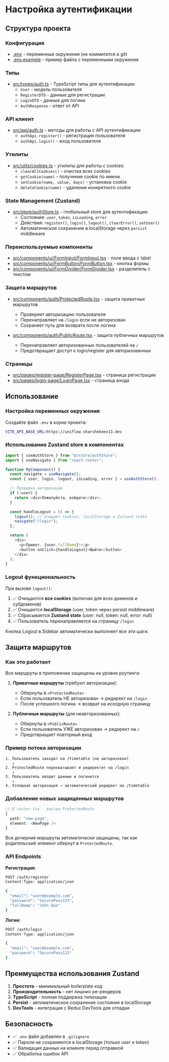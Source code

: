 # Настройка аутентификации

## Структура проекта

### Конфигурация

- [.env](.env) - переменные окружения (не коммитится в git)
- [.env.example](.env.example) - пример файла с переменными окружения

### Типы

- [src/types/auth.ts](src/types/auth.ts) - TypeScript типы для аутентификации:
  - `User` - модель пользователя
  - `RegisterDTO` - данные для регистрации
  - `LoginDTO` - данные для логина
  - `AuthResponse` - ответ от API

### API клиент

- [src/api/auth.ts](src/api/auth.ts) - методы для работы с API аутентификации:
  - `authApi.register()` - регистрация пользователя
  - `authApi.login()` - вход пользователя

### Утилиты

- [src/utils/cookies.ts](src/utils/cookies.ts) - утилиты для работы с cookies:
  - `clearAllCookies()` - очистка всех cookies
  - `getCookie(name)` - получение cookie по имени
  - `setCookie(name, value, days)` - установка cookie
  - `deleteCookie(name)` - удаление конкретного cookie

### State Management (Zustand)

- [src/store/authStore.ts](src/store/authStore.ts) - глобальный store для аутентификации:
  - Состояние: `user`, `token`, `isLoading`, `error`
  - Действия: `register()`, `login()`, `logout()`, `clearError()`, `setUser()`
  - Автоматическое сохранение в localStorage через `persist` middleware

### Переиспользуемые компоненты

- [src/components/ui/FormInput/FormInput.tsx](src/components/ui/FormInput/FormInput.tsx) - поле ввода с label
- [src/components/ui/FormButton/FormButton.tsx](src/components/ui/FormButton/FormButton.tsx) - кнопка формы
- [src/components/ui/FormDivider/FormDivider.tsx](src/components/ui/FormDivider/FormDivider.tsx) - разделитель с текстом

### Защита маршрутов

- [src/components/auth/ProtectedRoute.tsx](src/components/auth/ProtectedRoute.tsx) - защита приватных маршрутов
  - Проверяет авторизацию пользователя
  - Перенаправляет на `/login` если не авторизован
  - Сохраняет путь для возврата после логина

- [src/components/auth/PublicRoute.tsx](src/components/auth/PublicRoute.tsx) - защита публичных маршрутов
  - Перенаправляет авторизованных пользователей на `/`
  - Предотвращает доступ к login/register для авторизованных

### Страницы

- [src/pages/register-page/RegisterPage.tsx](src/pages/register-page/RegisterPage.tsx) - страница регистрации
- [src/pages/login-page/LoginPage.tsx](src/pages/login-page/LoginPage.tsx) - страница входа

## Использование

### Настройка переменных окружения

Создайте файл `.env` в корне проекта:

```bash
VITE_API_BASE_URL=https://uniflow.sharshekeev13.dev
```

### Использование Zustand store в компонентах

```typescript
import { useAuthStore } from "@/store/authStore";
import { useNavigate } from "react-router";

function MyComponent() {
  const navigate = useNavigate();
  const { user, login, logout, isLoading, error } = useAuthStore();

  // Проверка авторизации
  if (!user) {
    return <div>Пожалуйста, войдите</div>;
  }

  const handleLogout = () => {
    logout(); // Очищает cookies, localStorage и Zustand state
    navigate("/login");
  };

  return (
    <div>
      <p>Привет, {user.fullName}!</p>
      <button onClick={handleLogout}>Выйти</button>
    </div>
  );
}
```

### Logout функциональность

При вызове `logout()`:
1. ✅ Очищаются **все cookies** (включая для всех доменов и субдоменов)
2. ✅ Очищается **localStorage** (user, token через persist middleware)
3. ✅ Сбрасывается **Zustand state** (user: null, token: null, error: null)
4. ✅ Пользователь перенаправляется на страницу `/login`

Кнопка Logout в Sidebar автоматически выполняет все эти шаги.

## Защита маршрутов

### Как это работает

Все маршруты в приложении защищены на уровне роутинга:

1. **Приватные маршруты** (требуют авторизации):
   - Обернуты в `<ProtectedRoute>`
   - Если пользователь НЕ авторизован → редирект на `/login`
   - После успешного логина → возврат на исходную страницу

2. **Публичные маршруты** (для неавторизованных):
   - Обернуты в `<PublicRoute>`
   - Если пользователь УЖЕ авторизован → редирект на `/`
   - Предотвращает повторный вход

### Пример потока авторизации

```
1. Пользователь заходит на /timetable (не авторизован)
   ↓
2. ProtectedRoute перехватывает и редиректит на /login
   ↓
3. Пользователь вводит данные и логинится
   ↓
4. Успешная авторизация → автоматический редирект на /timetable
```

### Добавление новых защищенных маршрутов

```typescript
// В router.tsx - внутри ProtectedRoute
{
  path: "new-page",
  element: <NewPage />
}
```

Все дочерние маршруты автоматически защищены, так как родительский элемент обернут в `ProtectedRoute`.

### API Endpoints

**Регистрация:**
```bash
POST /auth/register
Content-Type: application/json

{
  "email": "user@example.com",
  "password": "SecurePass123",
  "fullName": "John Doe"
}
```

**Логин:**
```bash
POST /auth/login
Content-Type: application/json

{
  "email": "user@example.com",
  "password": "SecurePass123"
}
```

## Преимущества использования Zustand

1. **Простота** - минимальный boilerplate код
2. **Производительность** - нет лишних ре-рендеров
3. **TypeScript** - полная поддержка типизации
4. **Persist** - автоматическое сохранение состояния в localStorage
5. **DevTools** - интеграция с Redux DevTools для отладки

## Безопасность

- ✅ `.env` файл добавлен в `.gitignore`
- ✅ Пароли не сохраняются в localStorage (только user и token)
- ✅ Валидация данных на клиенте перед отправкой
- ✅ Обработка ошибок API
